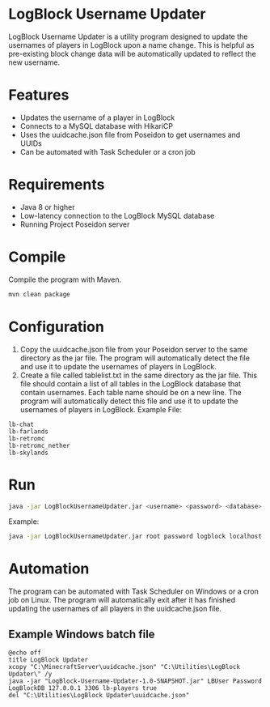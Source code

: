 # LogBlock Username Updater

LogBlock Username Updater is a utility program designed to update the usernames of players in LogBlock upon a name
change. This is helpful as pre-existing block change data will be automatically updated to reflect the new username.

# Features
- Updates the username of a player in LogBlock
- Connects to a MySQL database with HikariCP
- Uses the uuidcache.json file from Poseidon to get usernames and UUIDs
- Can be automated with Task Scheduler or a cron job

# Requirements
- Java 8 or higher
- Low-latency connection to the LogBlock MySQL database
- Running Project Poseidon server

# Compile
Compile the program with Maven.
```bash
mvn clean package
```

# Configuration
1. Copy the uuidcache.json file from your Poseidon server to the same directory as the jar file. The program will
   automatically detect the file and use it to update the usernames of players in LogBlock.
2. Create a file called tablelist.txt in the same directory as the jar file. This file should contain a list of all
   tables in the LogBlock database that contain usernames. Each table name should be on a new line. The program will
   automatically detect this file and use it to update the usernames of players in LogBlock.
   Example File:
```
lb-chat
lb-farlands
lb-retromc
lb-retromc_nether
lb-skylands
```

# Run
```bash
java -jar LogBlockUsernameUpdater.jar <username> <password> <database> <host> <port> <table> [skipUserInput]
```
Example:
```bash
java -jar LogBlockUsernameUpdater.jar root password logblock localhost 3306 lb-players false
```

# Automation
The program can be automated with Task Scheduler on Windows or a cron job on Linux. The program will automatically exit
after it has finished updating the usernames of all players in the uuidcache.json file.

## Example Windows batch file
```batch
@echo off
title LogBlock Updater
xcopy "C:\MinecraftServer\uuidcache.json" "C:\Utilities\LogBlock Updater\" /y
java -jar "LogBlock-Username-Updater-1.0-SNAPSHOT.jar" LBUser Password LogBlockDB 127.0.0.1 3306 lb-players true
del "C:\Utilities\LogBlock Updater\uuidcache.json"
```